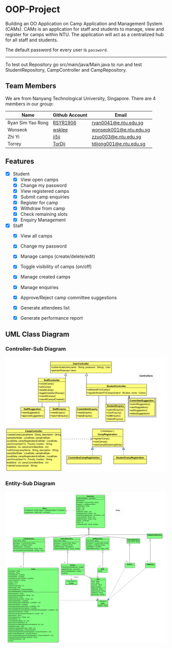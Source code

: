 # OOP-Project
Building an OO Application on Camp Application and Management System (CAMs). CAMs is an application for staff and students to manage, view and register for camps within NTU. The application will act as a centralized hub for all staff and students.

The default password for every user is `password`.

---

To test out Repository go src/main/java/Main.java to run and test StudentRepository, CampController and CampRepository.


## Team Members

We are from Nanyang Technological University, Singapore. There are 4 members in our group:

| Name              | Github Account                                  | Email                                                     |
|-------------------|-------------------------------------------------|-----------------------------------------------------------|
| Ryan Sim Yao Rong | [RSYR1906](https://github.com/RSYR1906)| [ryan0041@e.ntu.edu.sg](mailto:ryan0041@e.ntu.edu.sg)     |
| Wonseok           | [wsklee](https://github.com/wsklee) | [wonseok001@e.ntu.edu.sg](mailto:@e.ntu.edu.sg)           |
| Zhi Yi            | [ii5ii](https://github.com/ii5ii) | [zzuo003@e.ntu.edu.sg](mailto:@e.ntu.edu.sg)              |
| Torrey            | [TorDij](https://github.com/TorDij)   | [tdijong001@e.ntu.edu.sg](mailto:tdijong001@e.ntu.edu.sg) |


## Features

- [x] Student
  - [x] View open camps
  - [x] Change my password
  - [x] View registered camps
  - [x] Submit camp enquiries
  - [x] Register for camp
  - [x] Withdraw from camp
  - [x] Check remaining slots
  - [x] Enquiry Management
        
- [x] Staff
  - [x] View all camps
  - [x] Change my password
  - [x] Manage camps (create/delete/edit)
  - [x] Toggle visibility of camps (on/off)
  - [x] Manage created camps
  - [x] Manage enquiries 
  - [x] Approve/Reject camp committee suggestions
  - [x] Generate attendees list
  - [x] Generate performance report


## UML Class Diagram

### Controller-Sub Diagram
![Controller Sub-Diagram](UMLDiagram/Controller.png)

### Entity-Sub Diagram
![Entity Sub-Diagram](UMLDiagram/Entity.png)
